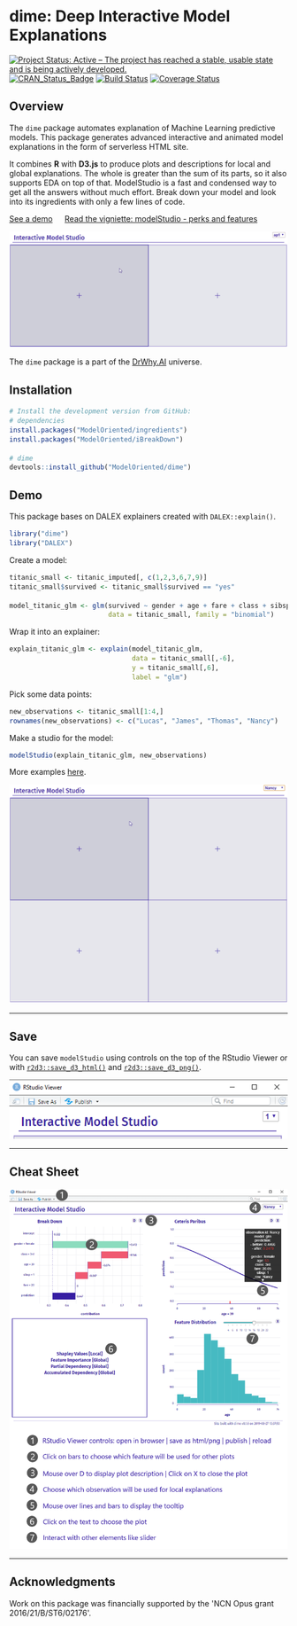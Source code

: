 # dime: Deep Interactive Model Explanations

[![Project Status: Active – The project has reached a stable, usable state and is being actively developed.](https://www.repostatus.org/badges/latest/active.svg)](https://www.repostatus.org/#active)
[![CRAN_Status_Badge](http://www.r-pkg.org/badges/version/dime)](https://cran.r-project.org/package=dime)
[![Build Status](https://travis-ci.org/ModelOriented/dime.svg?branch=master)](https://travis-ci.org/ModelOriented/dime)
[![Coverage Status](https://codecov.io/gh/ModelOriented/dime/branch/master/graph/badge.svg)](https://codecov.io/github/ModelOriented/dime?branch=master)

## Overview

The `dime` package automates explanation of Machine Learning predictive models. This package generates advanced interactive and animated model explanations in the form
of serverless HTML site.

It combines **R** with **D3.js** to produce plots and descriptions
for local and global explanations. The whole is greater than the sum of its parts,
so it also supports EDA on top of that. ModelStudio is a fast and condensed way to get
all the answers without much effort. Break down your model and look into its ingredients
with only a few lines of code.

[See a demo](https://modeloriented.github.io/dime/demo.html) &emsp; [Read the vigniette: modelStudio - perks and features](https://modeloriented.github.io/dime/articles/vignette_modelStudio.html)  

![](images/gif3.gif)

The `dime` package is a part of the [DrWhy.AI](http://drwhy.ai) universe.

## Installation

```r
# Install the development version from GitHub:
# dependencies
install.packages("ModelOriented/ingredients")
install.packages("ModelOriented/iBreakDown")

# dime
devtools::install_github("ModelOriented/dime")
```

## Demo

This package bases on DALEX explainers created with `DALEX::explain()`.

```r
library("dime")
library("DALEX")
```

Create a model:

```r
titanic_small <- titanic_imputed[, c(1,2,3,6,7,9)]
titanic_small$survived <- titanic_small$survived == "yes"

model_titanic_glm <- glm(survived ~ gender + age + fare + class + sibsp,
                         data = titanic_small, family = "binomial")
```

Wrap it into an explainer:

```r
explain_titanic_glm <- explain(model_titanic_glm,
                               data = titanic_small[,-6],
                               y = titanic_small[,6],
                               label = "glm")
```

Pick some data points:

```r
new_observations <- titanic_small[1:4,]
rownames(new_observations) <- c("Lucas", "James", "Thomas", "Nancy")
```

Make a studio for the model:

```r
modelStudio(explain_titanic_glm, new_observations)
```

More examples [here](https://modeloriented.github.io/dime/articles/vignette_modelStudio.html).

![](images/gif4.gif)

------------------------------------------------

## Save

You can save `modelStudio` using controls on the top of the RStudio Viewer
or with [`r2d3::save_d3_html()`](https://rstudio.github.io/r2d3/articles/publishing.html#save-as-html)
and [`r2d3::save_d3_png()`](https://rstudio.github.io/r2d3/articles/publishing.html#save_d3_png).

<p align="center">
  <img src="images/controls.png">
</p>

------------------------------------------------

## Cheat Sheet

![CheatSheet](images/cheatSheet.png)

------------------------------------------------

## Acknowledgments

Work on this package was financially supported by the 'NCN Opus grant 2016/21/B/ST6/02176'.

